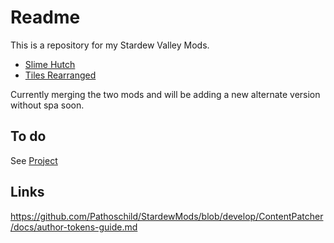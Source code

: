 # Readme

This is a repository for my Stardew Valley Mods.

- [Slime Hutch](https://github.com/lauren-mods/StardewMods/tree/main/Slime-Hutch)
- [Tiles Rearranged](https://github.com/lauren-mods/StardewMods/tree/main/Tiles-Rearranged)

Currently merging the two mods and will be adding a new alternate version without spa soon.
## To do

See [Project](https://github.com/lauren-mods/StardewMods/projects/1)

## Links

https://github.com/Pathoschild/StardewMods/blob/develop/ContentPatcher/docs/author-tokens-guide.md

